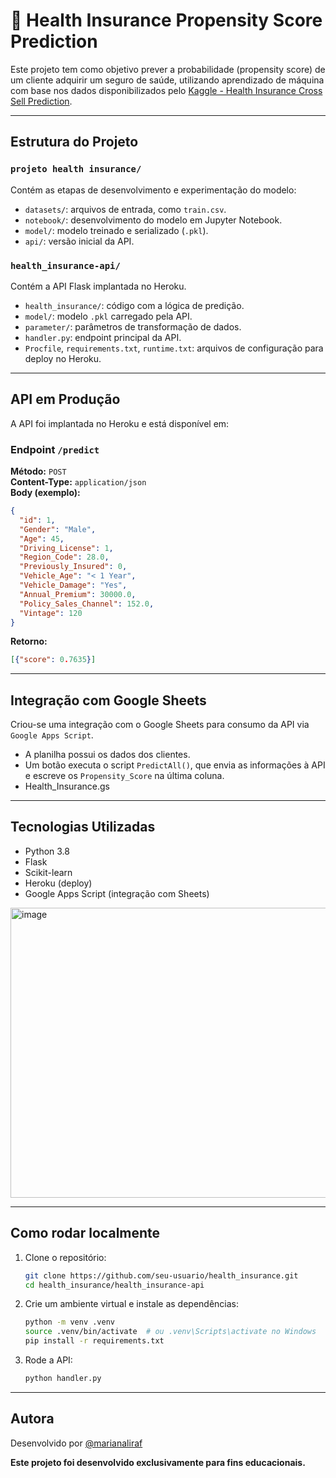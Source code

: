 # 🏥 Health Insurance Propensity Score Prediction

Este projeto tem como objetivo prever a probabilidade (propensity score) de um cliente adquirir um seguro de saúde, utilizando aprendizado de máquina com base nos dados disponibilizados pelo [Kaggle - Health Insurance Cross Sell Prediction](https://www.kaggle.com/datasets/anmolkumar/health-insurance-cross-sell-prediction).


---

## Estrutura do Projeto

### `projeto health insurance/`
Contém as etapas de desenvolvimento e experimentação do modelo:

- `datasets/`: arquivos de entrada, como `train.csv`.
- `notebook/`: desenvolvimento do modelo em Jupyter Notebook.
- `model/`: modelo treinado e serializado (`.pkl`).
- `api/`: versão inicial da API.

### `health_insurance-api/`
Contém a API Flask implantada no Heroku.

- `health_insurance/`: código com a lógica de predição.
- `model/`: modelo `.pkl` carregado pela API.
- `parameter/`: parâmetros de transformação de dados.
- `handler.py`: endpoint principal da API.
- `Procfile`, `requirements.txt`, `runtime.txt`: arquivos de configuração para deploy no Heroku.

---

## API em Produção

A API foi implantada no Heroku e está disponível em:  

### Endpoint `/predict`

**Método:** `POST`  
**Content-Type:** `application/json`  
**Body (exemplo):**
```json
{
  "id": 1,
  "Gender": "Male",
  "Age": 45,
  "Driving_License": 1,
  "Region_Code": 28.0,
  "Previously_Insured": 0,
  "Vehicle_Age": "< 1 Year",
  "Vehicle_Damage": "Yes",
  "Annual_Premium": 30000.0,
  "Policy_Sales_Channel": 152.0,
  "Vintage": 120
}
```

**Retorno:**
```json
[{"score": 0.7635}]
```

---

## Integração com Google Sheets

Criou-se uma integração com o Google Sheets para consumo da API via `Google Apps Script`.

- A planilha possui os dados dos clientes.
- Um botão executa o script `PredictAll()`, que envia as informações à API e escreve os `Propensity_Score` na última coluna.
-  Health_Insurance.gs

---

## Tecnologias Utilizadas

- Python 3.8
- Flask
- Scikit-learn
- Heroku (deploy)
- Google Apps Script (integração com Sheets)

<img width="1003" height="464" alt="image" src="https://github.com/user-attachments/assets/a5a2316e-b47a-404c-869e-f6caafa50ecb" />

---

## Como rodar localmente

1. Clone o repositório:
   ```bash
   git clone https://github.com/seu-usuario/health_insurance.git
   cd health_insurance/health_insurance-api
   ```

2. Crie um ambiente virtual e instale as dependências:
   ```bash
   python -m venv .venv
   source .venv/bin/activate  # ou .venv\Scripts\activate no Windows
   pip install -r requirements.txt
   ```

3. Rode a API:
   ```bash
   python handler.py
   ```

---

## Autora

Desenvolvido por [@marianaliraf](https://github.com/marianaliraf)

**Este projeto foi desenvolvido exclusivamente para fins educacionais.**
